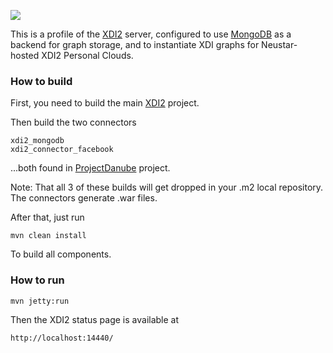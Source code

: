 <img src="http://neustarpc.github.com/neustar-clouds/images/logo.png"><br>

This is a profile of the [XDI2](http://github.com/projectdanube/xdi2) server, configured to use [MongoDB](http://github.com/projectdanube/xdi2-mongodb)
as a backend for graph storage, and to instantiate XDI graphs for Neustar-hosted XDI2 Personal Clouds.

### How to build

First, you need to build the main [XDI2](http://github.com/projectdanube/xdi2) project.

Then build the two connectors
	
    xdi2_mongodb
    xdi2_connector_facebook
    
...both found in [ProjectDanube](https://github.com/projectdanube) project.

Note: That all 3 of these builds will get dropped in your .m2 local repository. The connectors generate .war files.

    
After that, just run

    mvn clean install

To build all components.

### How to run

    mvn jetty:run

Then the XDI2 status page is available at

	http://localhost:14440/
